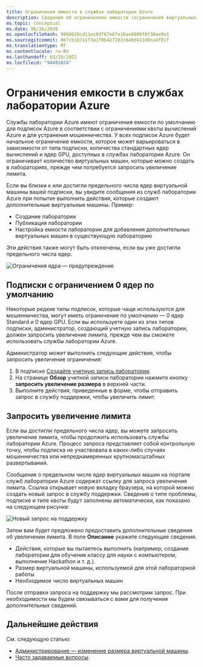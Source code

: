 ```yaml
---
title: Ограничения емкости в службах лаборатории Azure
description: Сведения об ограничениях емкости (ограничения виртуальных машин) в службах лаборатории Azure.
ms.topic: conceptual
ms.date: 06/26/2020
ms.openlocfilehash: 9866628cd11ec8df67e6fe16ae8806f0f30ae9a1
ms.sourcegitcommit: 867cb1b7a1f3a1f0b427282c648d411d0ca4f81f
ms.translationtype: MT
ms.contentlocale: ru-RU
ms.lasthandoff: 03/19/2021
ms.locfileid: "94491024"
---
```

# <a name="capacity-limits-in-azure-lab-services"></a>Ограничения емкости в службах лаборатории Azure
Службы лаборатории Azure имеют ограничения емкости по умолчанию для подписок Azure в соответствии с ограничениями квоты вычислений Azure и для устранения мошенничества. У всех подписок Azure будет начальное ограничение емкости, которое может варьироваться в зависимости от типа подписки, количества стандартных ядер вычислений и ядер GPU, доступных в службах лаборатории Azure. Он ограничивает количество виртуальных машин, которые можно создать в лабораториях, прежде чем потребуется запросить увеличение лимита.  

Если вы близки к или достигли предельного числа ядер виртуальной машины вашей подписки, вы увидите сообщения из служб лаборатории Azure при попытке выполнить действия, которые создают дополнительные виртуальные машины. Пример: 

- Создание лаборатории
- Публикация лаборатории
- Настройка емкости лаборатории для добавления дополнительных виртуальных машин в существующую лабораторию

Эти действия также могут быть отключены, если вы уже достигли предельного числа ядер. 

![Ограничения ядра — предупреждение](./media/capacity-limits/warning-message.png)

## <a name="subscriptions-with-default-limit-of-zero-cores"></a>Подписки с ограничением 0 ядер по умолчанию
Некоторые редкие типы подписок, которые чаще используются для мошенничества, могут иметь ограничение по умолчанию — 0 ядер Standard и 0 ядер GPU. Если вы используете один из этих типов подписки, администратор, создающий учетную запись лаборатории, должен запросить увеличение лимита, прежде чем вы сможете использовать службы лаборатории Azure. 

Администратор может выполнить следующие действия, чтобы запросить увеличение ограничения:  

1.  В подписке [Создайте учетную запись лаборатории](tutorial-setup-lab-account.md).
2.  На странице **Обзор** учетной записи лаборатории нажмите кнопку **запросить увеличение размера** в верхней части. 
3.  Выполните действия, приведенные в форме, чтобы отправить запрос в службу поддержки, чтобы увеличить лимит.

## <a name="request-a-limit-increase"></a>Запросить увеличение лимита
Если вы достигли предельного числа ядер, вы можете запросить увеличение лимита, чтобы продолжить использовать службы лаборатории Azure. Процесс запроса представляет собой контрольную точку, чтобы подписка не участвовала в каких-либо случаях мошенничества или непреднамеренных крупномасштабных развертываний.

Сообщения о предельном числе ядер виртуальных машин на портале служб лаборатории Azure содержат ссылку для запроса увеличения лимита. Ссылка открывает новую вкладку браузера, на которой можно создать новый запрос в службу поддержки. Сведения о типе проблемы, подписке и типе квоты будут заполнены автоматически, как показано на следующем рисунке: 

![Новый запрос на поддержку](./media/capacity-limits/new-support-request.png)


Затем вам будет предложено предоставить дополнительные сведения об увеличении лимита. В поле **Описание** укажите следующие сведения.

- Действия, которые вы пытаетесь выполнить (например, создание лаборатории для обучения классу для науки с компьютером, выполнение Hackathon и т. д.).
- Размер виртуальной машины, используемой для этой лабораторной работы
- Необходимое число виртуальных машин

После отправки запроса на поддержку мы рассмотрим запрос. При необходимости мы будем связываться с вами для получения дополнительных сведений. 

## <a name="next-steps"></a>Дальнейшие действия
См. следующую статью:
- [Администрирование — изменение размера виртуальной машины](administrator-guide.md#vm-sizing).
- [Часто задаваемые вопросы](classroom-labs-faq.md).